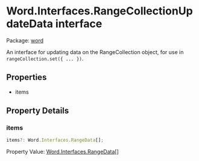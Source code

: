 # Word.Interfaces.RangeCollectionUpdateData interface

Package: [word](/en-us/javascript/api/word)

An interface for updating data on the RangeCollection object, for use in `rangeCollection.set({ ... })`.

## Properties

- items

## Property Details

### items

```typescript
items?: Word.Interfaces.RangeData[];
```

Property Value: [Word.Interfaces.RangeData](/en-us/javascript/api/word/word.interfaces.rangedata)[]